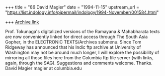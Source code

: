 +++
title = "86 David Magier"
date = "1994-11-15"
upstream_url = "https://list.indology.info/pipermail/indology/1994-November/001584.html"

+++
[Archive link](https://list.indology.info/pipermail/indology/1994-November/001584.html)

Prof. Tokunaga's digitalized versions of the Ramayana & Mahabharata
texts are now conveniently linked for direct access through The South
Asia Gopher, in the ELECTRONIC TEXTS/Archives submenu. Since Tom
Ridgeway has announced that his Indic ftp archive at University of
Washington may not be around much longer, I will explore the
possibility of mirroring all those files here from the Columbia ftp
file server (with links, again, through the SAG). Suggestions and
comments welcome.  Thanks.  David Magier   magier at columbia.edu





